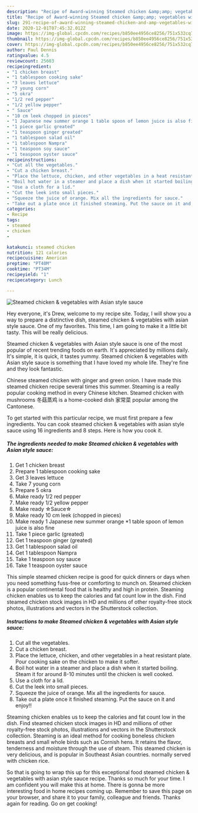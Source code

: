 ```yaml
---
description: "Recipe of Award-winning Steamed chicken &amp;amp; vegetables with Asian style sauce"
title: "Recipe of Award-winning Steamed chicken &amp;amp; vegetables with Asian style sauce"
slug: 291-recipe-of-award-winning-steamed-chicken-and-amp-vegetables-with-asian-style-sauce
date: 2020-12-01T07:45:32.012Z
image: https://img-global.cpcdn.com/recipes/b850ee4956ce8256/751x532cq70/steamed-chicken-vegetables-with-asian-style-sauce-recipe-main-photo.jpg
thumbnail: https://img-global.cpcdn.com/recipes/b850ee4956ce8256/751x532cq70/steamed-chicken-vegetables-with-asian-style-sauce-recipe-main-photo.jpg
cover: https://img-global.cpcdn.com/recipes/b850ee4956ce8256/751x532cq70/steamed-chicken-vegetables-with-asian-style-sauce-recipe-main-photo.jpg
author: Paul Dennis
ratingvalue: 4.5
reviewcount: 25603
recipeingredient:
- "1 chicken breast"
- "1 tablespoon cooking sake"
- "3 leaves lettuce"
- "7 young corn"
- "5 okra"
- "1/2 red pepper"
- "1/2 yellow pepper"
- " Sauce"
- "10 cm leek chopped in pieces"
- "1 Japanese new summer orange 1 table spoon of lemon juice is also fine"
- "1 piece garlic greated"
- "1 teaspoon ginger greated"
- "1 tablespoon salad oil"
- "1 tablespoon Nampra"
- "1 teaspoon soy sauce"
- "1 teaspoon oyster sauce"
recipeinstructions:
- "Cut all the vegetables."
- "Cut a chicken breast."
- "Place the lettuce, chicken, and other vegetables in a heat resistant plate. Pour cooking sake on the chicken to make it softer."
- "Boil hot water in a steamer and place a dish when it started boiling. Steam it for around 8-10 minutes until the chicken is well cooked."
- "Use a cloth for a lid."
- "Cut the leek into small pieces."
- "Squeeze the juice of orange. Mix all the ingredients for sauce."
- "Take out a plate once it finished steaming. Put the sauce on it and enjoy!!"
categories:
- Recipe
tags:
- steamed
- chicken
- 

katakunci: steamed chicken  
nutrition: 121 calories
recipecuisine: American
preptime: "PT40M"
cooktime: "PT34M"
recipeyield: "1"
recipecategory: Lunch

---
```



![Steamed chicken &amp; vegetables with Asian style sauce](https://img-global.cpcdn.com/recipes/b850ee4956ce8256/751x532cq70/steamed-chicken-vegetables-with-asian-style-sauce-recipe-main-photo.jpg)

Hey everyone, it's Drew, welcome to my recipe site. Today, I will show you a way to prepare a distinctive dish, steamed chicken &amp; vegetables with asian style sauce. One of my favorites. This time, I am going to make it a little bit tasty. This will be really delicious.

Steamed chicken &amp; vegetables with Asian style sauce is one of the most popular of recent trending foods on earth. It's appreciated by millions daily. It's simple, it is quick, it tastes yummy. Steamed chicken &amp; vegetables with Asian style sauce is something that I have loved my whole life. They're fine and they look fantastic.

Chinese steamed chicken with ginger and green onion. I have made this steamed chicken recipe several times this summer. Steaming is a really popular cooking method in every Chinese kitchen. Steamed chicken with mushrooms 冬菇蒸鸡 is a home-cooked dish 家常菜 popular among the Cantonese.


To get started with this particular recipe, we must first prepare a few ingredients. You can cook steamed chicken &amp; vegetables with asian style sauce using 16 ingredients and 8 steps. Here is how you cook it.

<!--inarticleads1-->

##### The ingredients needed to make Steamed chicken &amp; vegetables with Asian style sauce:

1. Get 1 chicken breast
1. Prepare 1 tablespoon cooking sake
1. Get 3 leaves lettuce
1. Take 7 young corn
1. Prepare 5 okra
1. Make ready 1/2 red pepper
1. Make ready 1/2 yellow pepper
1. Make ready  ☆Sauce☆
1. Make ready 10 cm leek (chopped in pieces)
1. Make ready 1 Japanese new summer orange *1 table spoon of lemon juice is also fine
1. Take 1 piece garlic (greated)
1. Get 1 teaspoon ginger (greated)
1. Get 1 tablespoon salad oil
1. Get 1 tablespoon Nampra
1. Take 1 teaspoon soy sauce
1. Take 1 teaspoon oyster sauce


This simple steamed chicken recipe is good for quick dinners or days when you need something fuss-free or comforting to munch on. Steamed chicken is a popular continental food that is healthy and high in protein. Steaming chicken enables us to keep the calories and fat count low in the dish. Find steamed chicken stock images in HD and millions of other royalty-free stock photos, illustrations and vectors in the Shutterstock collection. 

<!--inarticleads2-->

##### Instructions to make Steamed chicken &amp; vegetables with Asian style sauce:

1. Cut all the vegetables.
1. Cut a chicken breast.
1. Place the lettuce, chicken, and other vegetables in a heat resistant plate. Pour cooking sake on the chicken to make it softer.
1. Boil hot water in a steamer and place a dish when it started boiling. Steam it for around 8-10 minutes until the chicken is well cooked.
1. Use a cloth for a lid.
1. Cut the leek into small pieces.
1. Squeeze the juice of orange. Mix all the ingredients for sauce.
1. Take out a plate once it finished steaming. Put the sauce on it and enjoy!!


Steaming chicken enables us to keep the calories and fat count low in the dish. Find steamed chicken stock images in HD and millions of other royalty-free stock photos, illustrations and vectors in the Shutterstock collection. Steaming is an ideal method for cooking boneless chicken breasts and small whole birds such as Cornish hens. It retains the flavor, tenderness and moisture through the use of steam. This steamed chicken is very delicious, and is popular in Southeast Asian countries. normally served with chicken rice. 

So that is going to wrap this up for this exceptional food steamed chicken &amp; vegetables with asian style sauce recipe. Thanks so much for your time. I am confident you will make this at home. There is gonna be more interesting food in home recipes coming up. Remember to save this page on your browser, and share it to your family, colleague and friends. Thanks again for reading. Go on get cooking!
